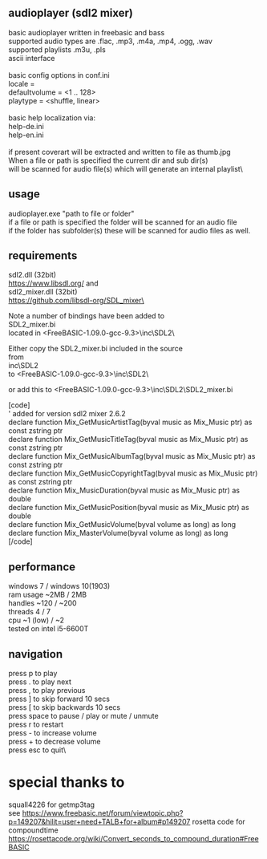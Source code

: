 ## audioplayer (sdl2 mixer)
basic audioplayer written in freebasic and bass\
supported audio types are .flac, .mp3, .m4a, .mp4, .ogg, .wav\
supported playlists .m3u, .pls\
ascii interface\
\
basic config options in conf.ini\
locale          = <locale>\
defaultvolume   = <1 .. 128>\
playtype        = <shuffle, linear>\
\
basic help localization via:\
help-de.ini\
help-en.ini\
\
if present coverart will be extracted and written to file as thumb.jpg\
When a file or path is specified the current dir and sub dir(s)\
will be scanned for audio file(s) which will generate an internal playlist\
## usage
audioplayer.exe "path to file or folder"\
if a file or path is specified the folder will be scanned for an audio file\
if the folder has subfolder(s) these will be scanned for audio files as well.
## requirements
sdl2.dll (32bit)\
https://www.libsdl.org/
and\
sdl2_mixer.dll (32bit)\
https://github.com/libsdl-org/SDL_mixer\

Note a number of bindings have been added to\
SDL2_mixer.bi\
located in <FreeBASIC-1.09.0-gcc-9.3>\inc\SDL2\

Either copy the SDL2_mixer.bi included in the source\
from\
inc\SDL2\
to
<FreeBASIC-1.09.0-gcc-9.3>\inc\SDL2\

or add this to <FreeBASIC-1.09.0-gcc-9.3>\inc\SDL2\SDL2_mixer.bi

[code]\
' added for version sdl2 mixer 2.6.2\
declare function Mix_GetMusicArtistTag(byval music as Mix_Music ptr) as const zstring ptr\
declare function Mix_GetMusicTitleTag(byval music as Mix_Music ptr) as const zstring ptr\
declare function Mix_GetMusicAlbumTag(byval music as Mix_Music ptr) as const zstring ptr\
declare function Mix_GetMusicCopyrightTag(byval music as Mix_Music ptr) as const zstring ptr\
declare function Mix_MusicDuration(byval music as Mix_Music ptr) as double\
declare function Mix_GetMusicPosition(byval music as Mix_Music ptr) as double\
declare function Mix_GetMusicVolume(byval volume as long) as long\
declare function Mix_MasterVolume(byval volume as long) as long\
[/code]

## performance
windows 7 / windows 10(1903)\
ram usage ~2MB / 2MB\
handles   ~120 / ~200\
threads   4 / 7\
cpu       ~1 (low) / ~2\
tested on intel i5-6600T
## navigation
press p     to play\
press .     to play next\
press ,     to play previous\
press ]     to skip forward   10 secs\
press [     to skip backwards 10 secs\
press space to pause / play or mute / unmute\
press r     to restart\
press -     to increase volume\
press +     to decrease volume\
press esc   to quit\
# special thanks to
squall4226 for getmp3tag\
see https://www.freebasic.net/forum/viewtopic.php?p=149207&hilit=user+need+TALB+for+album#p149207
rosetta code for compoundtime\
https://rosettacode.org/wiki/Convert_seconds_to_compound_duration#FreeBASIC

